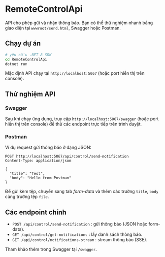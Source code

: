 # RemoteControlApi

API cho phép gửi và nhận thông báo. Bạn có thể thử nghiệm nhanh bằng giao diện tại `wwwroot/send.html`, Swagger hoặc Postman.

## Chạy dự án

```bash
# yêu cầu .NET 8 SDK
cd RemoteControlApi
dotnet run
```

Mặc định API chạy tại `http://localhost:5067` (hoặc port hiển thị trên console).

## Thử nghiệm API

### Swagger
Sau khi chạy ứng dụng, truy cập `http://localhost:5067/swagger` (hoặc port hiển thị trên console) để thử các endpoint trực tiếp trên trình duyệt.

### Postman
Ví dụ request gửi thông báo ở dạng JSON:

```
POST http://localhost:5067/api/control/send-notification
Content-Type: application/json

{
  "title": "Test",
  "body": "Hello from Postman"
}
```

Để gửi kèm tệp, chuyển sang tab *form-data* và thêm các trường `title`, `body` cùng trường tệp `file`.

## Các endpoint chính
- `POST /api/control/send-notification` : gửi thông báo (JSON hoặc form-data).
- `GET /api/control/get-notifications` : lấy danh sách thông báo.
- `GET /api/control/notifications-stream` : stream thông báo (SSE).

Tham khảo thêm trong Swagger tại `/swagger`.
